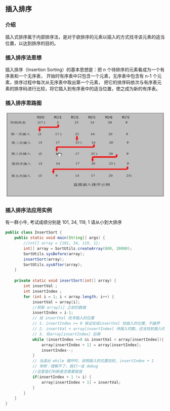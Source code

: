 ## 插入排序

### 介绍

插入式排序属于内部排序法，是对于欲排序的元素以插入的方式找寻该元素的适当位置，以达到排序的目的。

### 插入排序法思想

插入排序（Insertion Sorting）的基本思想是：把 n 个待排序的元素看成为一个有序表和一个无序表，
开始时有序表中只包含一个元素，无序表中包含有 n-1 个元素，排序过程中每次从无序表中取出第一个元素，
把它的排序码依次与有序表元素的排序码进行比较，将它插入到有序表中的适当位置，使之成为新的有序表。

### 插入排序思路图

![InsertSort01](../img/InsertSort01.jpg)

### 插入排序法应用实例

有一群小牛, 考试成绩分别是  101, 34, 119, 1	请从小到大排序

```java
public class InsertSort {
    public static void main(String[] args) {
        //int[] array = {101, 34, 119, 1};
        int[] array = SortUtils.createArray(800, 20000);
        SortUtils.sysBefore(array);
        insertSort(array);
        SortUtils.sysAfter(array);
    }

    private static void insertSort(int[] array) {
        int insertVal ;
        int insertIndex ;
        for (int i = 1; i < array.length; i++) {
            insertVal = array[i];
            //获取 array[i] 之前的数据
            insertIndex = i-1;
            // 给 insertVal 找寻插入的位置
            // 1. insertIndex >= 0 保证在给insertVal 找插入的位置，不越界
            // 2. insertVal < array[insertIndex] 待插入的数。还没找到插入的位置
            // 3. 将array[insertIndex] 后移
            while (insertIndex >=0 && insertVal < array[insertIndex]){
                array[insertIndex + 1] = array[insertIndex];
                insertIndex--;
            }
            // 当退出 while 循环时，说明插入的位置找到, insertIndex + 1
            // 举例：理解不了，我们一会 debug
            //这里我们判断是否需要赋值
            if(insertIndex + 1 != i) {
                array[insertIndex + 1] = insertVal;
            }
        }
    }
}
```

 